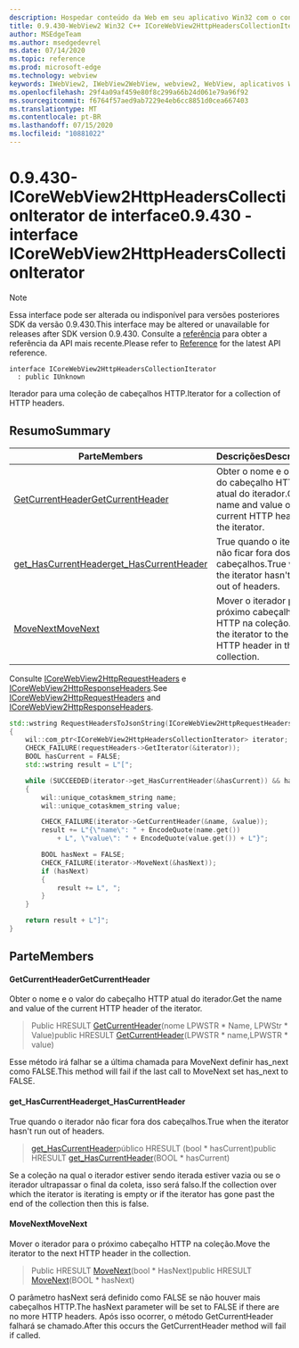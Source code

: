 ```yaml
---
description: Hospedar conteúdo da Web em seu aplicativo Win32 com o controle WebView2 do Microsoft Edge
title: 0.9.430-WebView2 Win32 C++ ICoreWebView2HttpHeadersCollectionIterator
author: MSEdgeTeam
ms.author: msedgedevrel
ms.date: 07/14/2020
ms.topic: reference
ms.prod: microsoft-edge
ms.technology: webview
keywords: IWebView2, IWebView2WebView, webview2, WebView, aplicativos Win32, Win32, Edge, ICoreWebView2, ICoreWebView2Host, controle do navegador, HTML Edge
ms.openlocfilehash: 29f4a09af459e80f8c299a66b24d061e79a96f92
ms.sourcegitcommit: f6764f57aed9ab7229e4eb6cc8851d0cea667403
ms.translationtype: MT
ms.contentlocale: pt-BR
ms.lasthandoff: 07/15/2020
ms.locfileid: "10881022"
---
```

# <span data-ttu-id="0e52a-104">0.9.430-ICoreWebView2HttpHeadersCollectionIterator de interface</span><span class="sxs-lookup"><span data-stu-id="0e52a-104">0.9.430 - interface ICoreWebView2HttpHeadersCollectionIterator</span></span> 

> [!NOTE]
> <span data-ttu-id="0e52a-105">Essa interface pode ser alterada ou indisponível para versões posteriores SDK da versão 0.9.430.</span><span class="sxs-lookup"><span data-stu-id="0e52a-105">This interface may be altered or unavailable for releases after SDK version 0.9.430.</span></span> <span data-ttu-id="0e52a-106">Consulte a [referência](../../../webview2-api-reference.md) para obter a referência da API mais recente.</span><span class="sxs-lookup"><span data-stu-id="0e52a-106">Please refer to [Reference](../../../webview2-api-reference.md) for the latest API reference.</span></span>

```
interface ICoreWebView2HttpHeadersCollectionIterator
  : public IUnknown
```

<span data-ttu-id="0e52a-107">Iterador para uma coleção de cabeçalhos HTTP.</span><span class="sxs-lookup"><span data-stu-id="0e52a-107">Iterator for a collection of HTTP headers.</span></span>

## <span data-ttu-id="0e52a-108">Resumo</span><span class="sxs-lookup"><span data-stu-id="0e52a-108">Summary</span></span>

 <span data-ttu-id="0e52a-109">Parte</span><span class="sxs-lookup"><span data-stu-id="0e52a-109">Members</span></span>                        | <span data-ttu-id="0e52a-110">Descrições</span><span class="sxs-lookup"><span data-stu-id="0e52a-110">Descriptions</span></span>
--------------------------------|---------------------------------------------
[<span data-ttu-id="0e52a-111">GetCurrentHeader</span><span class="sxs-lookup"><span data-stu-id="0e52a-111">GetCurrentHeader</span></span>](#getcurrentheader) | <span data-ttu-id="0e52a-112">Obter o nome e o valor do cabeçalho HTTP atual do iterador.</span><span class="sxs-lookup"><span data-stu-id="0e52a-112">Get the name and value of the current HTTP header of the iterator.</span></span>
[<span data-ttu-id="0e52a-113">get_HasCurrentHeader</span><span class="sxs-lookup"><span data-stu-id="0e52a-113">get_HasCurrentHeader</span></span>](#get_hascurrentheader) | <span data-ttu-id="0e52a-114">True quando o iterador não ficar fora dos cabeçalhos.</span><span class="sxs-lookup"><span data-stu-id="0e52a-114">True when the iterator hasn't run out of headers.</span></span>
[<span data-ttu-id="0e52a-115">MoveNext</span><span class="sxs-lookup"><span data-stu-id="0e52a-115">MoveNext</span></span>](#movenext) | <span data-ttu-id="0e52a-116">Mover o iterador para o próximo cabeçalho HTTP na coleção.</span><span class="sxs-lookup"><span data-stu-id="0e52a-116">Move the iterator to the next HTTP header in the collection.</span></span>

<span data-ttu-id="0e52a-117">Consulte [ICoreWebView2HttpRequestHeaders](ICoreWebView2HttpRequestHeaders.md) e [ICoreWebView2HttpResponseHeaders](ICoreWebView2HttpResponseHeaders.md).</span><span class="sxs-lookup"><span data-stu-id="0e52a-117">See [ICoreWebView2HttpRequestHeaders](ICoreWebView2HttpRequestHeaders.md) and [ICoreWebView2HttpResponseHeaders](ICoreWebView2HttpResponseHeaders.md).</span></span> 

```cpp
std::wstring RequestHeadersToJsonString(ICoreWebView2HttpRequestHeaders* requestHeaders)
{
    wil::com_ptr<ICoreWebView2HttpHeadersCollectionIterator> iterator;
    CHECK_FAILURE(requestHeaders->GetIterator(&iterator));
    BOOL hasCurrent = FALSE;
    std::wstring result = L"[";

    while (SUCCEEDED(iterator->get_HasCurrentHeader(&hasCurrent)) && hasCurrent)
    {
        wil::unique_cotaskmem_string name;
        wil::unique_cotaskmem_string value;

        CHECK_FAILURE(iterator->GetCurrentHeader(&name, &value));
        result += L"{\"name\": " + EncodeQuote(name.get())
            + L", \"value\": " + EncodeQuote(value.get()) + L"}";

        BOOL hasNext = FALSE;
        CHECK_FAILURE(iterator->MoveNext(&hasNext));
        if (hasNext)
        {
            result += L", ";
        }
    }

    return result + L"]";
}
```

## <span data-ttu-id="0e52a-118">Parte</span><span class="sxs-lookup"><span data-stu-id="0e52a-118">Members</span></span>

#### <span data-ttu-id="0e52a-119">GetCurrentHeader</span><span class="sxs-lookup"><span data-stu-id="0e52a-119">GetCurrentHeader</span></span> 

<span data-ttu-id="0e52a-120">Obter o nome e o valor do cabeçalho HTTP atual do iterador.</span><span class="sxs-lookup"><span data-stu-id="0e52a-120">Get the name and value of the current HTTP header of the iterator.</span></span>

> <span data-ttu-id="0e52a-121">Public HRESULT [GetCurrentHeader](#getcurrentheader)(nome LPWSTR \* Name, LPWStr \* Value)</span><span class="sxs-lookup"><span data-stu-id="0e52a-121">public HRESULT [GetCurrentHeader](#getcurrentheader)(LPWSTR \* name,LPWSTR \* value)</span></span>

<span data-ttu-id="0e52a-122">Esse método irá falhar se a última chamada para MoveNext definir has_next como FALSE.</span><span class="sxs-lookup"><span data-stu-id="0e52a-122">This method will fail if the last call to MoveNext set has_next to FALSE.</span></span>

#### <span data-ttu-id="0e52a-123">get_HasCurrentHeader</span><span class="sxs-lookup"><span data-stu-id="0e52a-123">get_HasCurrentHeader</span></span> 

<span data-ttu-id="0e52a-124">True quando o iterador não ficar fora dos cabeçalhos.</span><span class="sxs-lookup"><span data-stu-id="0e52a-124">True when the iterator hasn't run out of headers.</span></span>

> <span data-ttu-id="0e52a-125">[get_HasCurrentHeader](#get_hascurrentheader)público HRESULT (bool \* hasCurrent)</span><span class="sxs-lookup"><span data-stu-id="0e52a-125">public HRESULT [get_HasCurrentHeader](#get_hascurrentheader)(BOOL \* hasCurrent)</span></span>

<span data-ttu-id="0e52a-126">Se a coleção na qual o iterador estiver sendo iterada estiver vazia ou se o iterador ultrapassar o final da coleta, isso será falso.</span><span class="sxs-lookup"><span data-stu-id="0e52a-126">If the collection over which the iterator is iterating is empty or if the iterator has gone past the end of the collection then this is false.</span></span>

#### <span data-ttu-id="0e52a-127">MoveNext</span><span class="sxs-lookup"><span data-stu-id="0e52a-127">MoveNext</span></span> 

<span data-ttu-id="0e52a-128">Mover o iterador para o próximo cabeçalho HTTP na coleção.</span><span class="sxs-lookup"><span data-stu-id="0e52a-128">Move the iterator to the next HTTP header in the collection.</span></span>

> <span data-ttu-id="0e52a-129">Public HRESULT [MoveNext](#movenext)(bool \* HasNext)</span><span class="sxs-lookup"><span data-stu-id="0e52a-129">public HRESULT [MoveNext](#movenext)(BOOL \* hasNext)</span></span>

<span data-ttu-id="0e52a-130">O parâmetro hasNext será definido como FALSE se não houver mais cabeçalhos HTTP.</span><span class="sxs-lookup"><span data-stu-id="0e52a-130">The hasNext parameter will be set to FALSE if there are no more HTTP headers.</span></span> <span data-ttu-id="0e52a-131">Após isso ocorrer, o método GetCurrentHeader falhará se chamado.</span><span class="sxs-lookup"><span data-stu-id="0e52a-131">After this occurs the GetCurrentHeader method will fail if called.</span></span>

